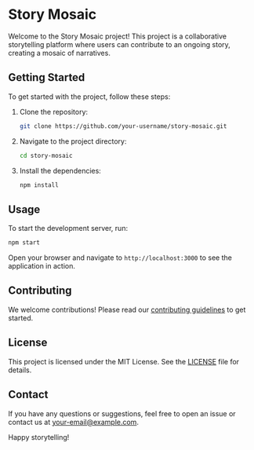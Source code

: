 # Story Mosaic

Welcome to the Story Mosaic project! This project is a collaborative storytelling platform where users can contribute to an ongoing story, creating a mosaic of narratives.

## Getting Started

To get started with the project, follow these steps:

1. Clone the repository:
	```sh
	git clone https://github.com/your-username/story-mosaic.git
	```
2. Navigate to the project directory:
	```sh
	cd story-mosaic
	```
3. Install the dependencies:
	```sh
	npm install
	```

## Usage

To start the development server, run:
```sh
npm start
```

Open your browser and navigate to `http://localhost:3000` to see the application in action.

## Contributing

We welcome contributions! Please read our [contributing guidelines](CONTRIBUTING.md) to get started.

## License

This project is licensed under the MIT License. See the [LICENSE](LICENSE) file for details.

## Contact

If you have any questions or suggestions, feel free to open an issue or contact us at [your-email@example.com](mailto:your-email@example.com).

Happy storytelling!
